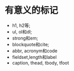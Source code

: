# 有意义的标记
* h1, h2等;
* ul, ol和dl;
* strong和em;
* blockquote和cite;
* abbr, acronym和code
* fieldset,length和label
* caption, thead, tbody, tfoot